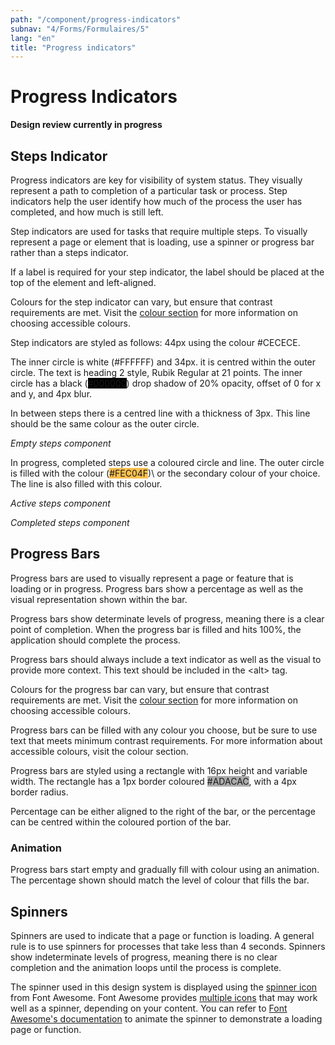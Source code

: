 ```yaml
---
path: "/component/progress-indicators"
subnav: "4/Forms/Formulaires/5"
lang: "en"
title: "Progress indicators"
---
```


# Progress Indicators

**Design review currently in progress**

## Steps Indicator

Progress indicators are key for visibility of system status. They visually represent a path to completion of a particular task or process. Step indicators help the user identify how much of the process the user has completed, and how much is still left.

Step indicators are used for tasks that require multiple steps. To visually represent a page or element that is loading, use a spinner or progress bar rather than a steps indicator.

If a label is required for your step indicator, the label should be placed at the top of the element and left-aligned.

Colours for the step indicator can vary, but ensure that contrast requirements are met. Visit the [colour section](colour.md) for more information on choosing accessible colours.

Step indicators are styled as follows: 44px using the colour \#CECECE.

The inner circle is white \(<badge style="background-color: #FFFFFF;">#FFFFFF</badge>\) and 34px. it is centred within the outer circle. The text is heading 2 style, Rubik Regular at 21 points.  The inner circle has a black \(<badge style="background-color: #000000;">#000000</badge>\) drop shadow of 20% opacity, offset of 0 for x and y, and 4px blur.

In between steps there is a centred line with a thickness of 3px. This line should be the same colour as the outer circle.

*Empty steps component*

In progress, completed steps use a coloured circle and line. The outer circle is filled with the colour \(<badge style="background-color: #FEC04F;">#FEC04F</badge>\)\ or the secondary colour of your choice. The line is also filled with this colour.

*Active steps component*

*Completed steps component*

## Progress Bars

Progress bars are used to visually represent a page or feature that is loading or in progress. Progress bars show a percentage as well as the visual representation shown within the bar.

Progress bars show determinate levels of progress, meaning there is a clear point of completion. When the progress bar is filled and hits 100%, the application should complete the process.

Progress bars should always include a text indicator as well as the visual to provide more context. This text should be included in the &lt;alt&gt; tag.

Colours for the progress bar can vary, but ensure that contrast requirements are met. Visit the [colour section](colour.md) for more information on choosing accessible colours.

Progress bars can be filled with any colour you choose, but be sure to use text that meets minimum contrast requirements. For more information about accessible colours, visit the colour section.

Progress bars are styled using a rectangle with 16px height and variable width. The rectangle has a 1px border coloured <badge style="background-color: #ADACAC;">#ADACAC</badge>, with a 4px border radius.

Percentage can be either aligned to the right of the bar, or the percentage can be centred within the coloured portion of the bar.

<div class="progress">
  <div class="progress-bar" role="progressbar" aria-valuenow="0" aria-valuemin="0" aria-valuemax="100"></div>
</div>

<codeblock html='
    <div class="progress">
        <div class="progress-bar" role="progressbar" aria-valuenow="0" aria-valuemin="0" aria-valuemax="100"></div>
    </div>
' react='' />

<div class="progress">
  <div class="progress-bar" role="progressbar" style="width: 75%" aria-valuenow="75" aria-valuemin="0" aria-valuemax="100"></div>
</div>

<codeblock html='
    <div class="progress">
        <div class="progress-bar" role="progressbar" style="width: 75%" aria-valuenow="75" aria-valuemin="0" aria-valuemax="100"></div>
    </div>
' react='' />

<div class="progress">
  <div class="progress-bar" role="progressbar" style="width: 100%" aria-valuenow="100" aria-valuemin="0" aria-valuemax="100"></div>
</div>

<codeblock html='
    <div class="progress">
        <div class="progress-bar" role="progressbar" style="width: 100%" aria-valuenow="100" aria-valuemin="0" aria-valuemax="100"></div>
    </div>
' react='' />

### Animation

Progress bars start empty and gradually fill with colour using an animation. The percentage shown should match the level of colour that fills the bar.

## Spinners

Spinners are used to indicate that a page or function is loading. A general rule is to use spinners for processes that take less than 4 seconds. Spinners show indeterminate levels of progress, meaning there is no clear completion and the animation loops until the process is complete.

The spinner used in this design system is displayed using the [spinner icon](https://www.gitbook.com/book/gctools-outilsgc/-gcdigital-design-system/edit) from Font Awesome. Font Awesome provides [multiple icons](https://www.gitbook.com/book/gctools-outilsgc/-gcdigital-design-system/edit) that may work well as a spinner, depending on your content. You can refer to [Font Awesome's documentation](https://www.gitbook.com/book/gctools-outilsgc/-gcdigital-design-system/edit) to animate the spinner to demonstrate a loading page or function.
